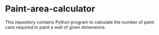 # Paint-area-calculator
This repository contains Python program to calculate the number of paint cans required to paint a wall of given dimensions.
